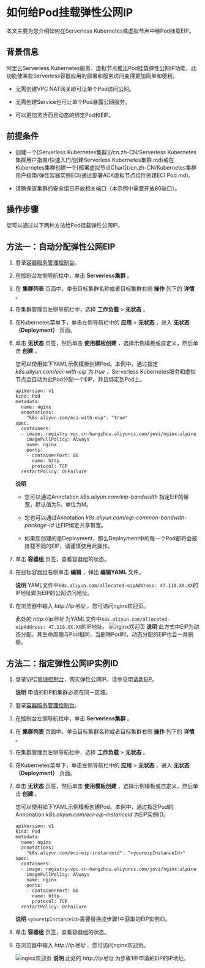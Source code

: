 如何给Pod挂载弹性公网IP 
===================================

本文主要为您介绍如何在Serverless Kubernetes或虚拟节点中给Pod挂载EIP。

背景信息
----

阿里云Serverless Kubernetes服务、虚拟节点推出Pod挂载弹性公网IP功能，此功能使某些Serverless容器应用的部署和服务访问变得更加简单和便利。

* 无需创建VPC NAT网关即可让单个Pod访问公网。

* 无需创建Service也可让单个Pod暴露公网服务。

* 可以更加灵活而且动态的绑定Pod和EIP。




前提条件 
-------------------------

* 创建一个[Serverless Kubernetes集群](/cn.zh-CN/Serverless Kubernetes集群用户指南/快速入门/创建Serverless Kubernetes集群.md)或在Kubernetes集群创建一个[部署虚拟节点Chart](/cn.zh-CN/Kubernetes集群用户指南/弹性容器实例ECI/通过部署ACK虚拟节点组件创建ECI Pod.md)。

* 请确保该集群的安全组已开放相关端口（本示例中需要开放80端口）。




操作步骤 
-------------------------

您可以通过以下两种方法给Pod挂载弹性公网IP。

方法一：自动分配弹性公网EIP 
------------------------------------

1. 登录[容器服务管理控制台](https://cs.console.aliyun.com)。

   

2. 在控制台左侧导航栏中，单击 **Serverless集群** 。

   

3. 在 **集群列表** 页面中，单击目标集群名称或者目标集群右侧 **操作** 列下的 **详情** 。

   

4. 在集群管理页左侧导航栏中，选择 **工作负载** \> **无状态** 。

   

5. 在Kubernetes菜单下，单击左侧导航栏中的 **应用** \> **无状态** ，进入 **无状态（Deployment）** 页面。

   

6. 单击 **无状态** 页签，然后单击 **使用模板创建** ，选择示例模板或自定义，然后单击 **创建** 。

   您可以使用如下YAML示例模板创建Pod。本例中，通过指定 *k8s.aliyun.com/eci-with-eip* 为 *true* ，Serverless Kubernetes服务和虚拟节点会自动为此Pod分配一个EIP，并且绑定到Pod上。

       apiVersion: v1
       kind: Pod
       metadata:
         name: nginx
         annotations:
           "k8s.aliyun.com/eci-with-eip": "true"
       spec:
         containers:
         - image: registry-vpc.cn-hangzhou.aliyuncs.com/jovi/nginx:alpine
           imagePullPolicy: Always
           name: nginx
           ports:
           - containerPort: 80
             name: http
             protocol: TCP
         restartPolicy: OnFailure

   
   **说明**

   * 您可以通过Annotation *k8s.aliyun.com/eip-bandwidth* 指定EIP的带宽，默认值为5，单位为M。
   
   * 您也可以通过Annotation *k8s.aliyun.com/eip-common-bandwith-package-id* 让EIP绑定共享带宽。
   
   * 如果您创建的是Deployment，那么Deployment中的每一个Pod都将会被挂载不同的EIP，请谨慎使用此操作。
   

   

   

7. 单击 **容器组** 页签，查看容器组的状态。

   

8. 在目标容器组右侧单击 **编辑** ，弹出 **编辑YAML** 文件。

   **说明** YAML文件中`k8s.aliyun.com/allocated-eipAddress: 47.110.XX.XX`的IP地址即为EIP的公网访问地址。
   

9. 在浏览器中输入 *http://ip地址* ，您可访问nginx欢迎页。

   此处的 *http://ip地址* 为YAML文件中`k8s.aliyun.com/allocated-eipAddress: 47.110.XX.XX`的IP地址。
   ![nginx欢迎页](https://static-aliyun-doc.oss-accelerate.aliyuncs.com/assets/img/zh-CN/3563659951/p51465.png)
   **说明** 此方式中EIP为动态分配，其生命周期与Pod相同，当删除Pod时，动态分配的EIP也会一并删除。
   




方法二：指定弹性公网IP实例ID 
-------------------------------------

1. 登录[VPC管理控制台](https://vpc.console.aliyun.com)，购买弹性公网IP。请参见[申请新EIP](/cn.zh-CN/用户指南/申请EIP/申请新EIP.md)。

   **说明** 申请的EIP和集群必须在同一区域。
   

2. 登录[容器服务管理控制台](https://cs.console.aliyun.com)。

   

3. 在控制台左侧导航栏中，单击 **Serverless集群** 。

   

4. 在 **集群列表** 页面中，单击目标集群名称或者目标集群右侧 **操作** 列下的 **详情** 。

   

5. 在集群管理页左侧导航栏中，选择 **工作负载** \> **无状态** 。

   

6. 在Kubernetes菜单下，单击左侧导航栏中的 **应用** \> **无状态** ，进入 **无状态（Deployment）** 页面。

   

7. 单击 **无状态** 页签，然后单击 **使用模板创建** ，选择示例模板或自定义，然后单击 **创建** 。

   您可以使用如下YAML示例模板创建Pod。本例中，通过指定Pod的Annonation *k8s.aliyun.com/eci-eip-instanceid* 为EIP实例ID。

       apiVersion: v1
       kind: Pod
       metadata:
         name: nginx
         annotations:
           "k8s.aliyun.com/eci-eip-instanceid": "<youreipInstanceId>"
       spec:
         containers:
         - image: registry-vpc.cn-hangzhou.aliyuncs.com/jovi/nginx:alpine
           imagePullPolicy: Always
           name: nginx
           ports:
           - containerPort: 80
             name: http
             protocol: TCP
         restartPolicy: OnFailure

   
   **说明** `<youreipInstanceId>`需要替换成步骤1中获取的EIP实例ID。
   

8. 单击 **容器组** 页签，查看容器组的状态。

   

9. 在浏览器中输入 *http://ip地址* ，您可访问nginx欢迎页。

   ![nginx欢迎页](https://static-aliyun-doc.oss-accelerate.aliyuncs.com/assets/img/zh-CN/3563659951/p47613.png)
   **说明** 此处的 *http://ip地址* 为步骤1中申请的EIP的IP地址。
   



